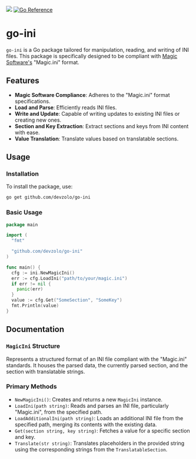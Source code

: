 [![](https://img.shields.io/github/actions/workflow/status/devzolo/go-ini/test.yml?branch=main&longCache=true&label=Test&logo=github%20actions&logoColor=fff)](https://github.com/devzolo/go-ini/actions?query=workflow%3ATest)
[![Go Reference](https://pkg.go.dev/badge/github.com/devzolo/go-ini.svg)](https://pkg.go.dev/github.com/devzolo/go-ini)

# go-ini

`go-ini` is a Go package tailored for manipulation, reading, and writing of INI files. This package is specifically designed to be compliant with [Magic Software's](https://www.magicsoftware.com/) "Magic.ini" format.

## Features

- **Magic Software Compliance**: Adheres to the "Magic.ini" format specifications.
- **Load and Parse**: Efficiently reads INI files.
- **Write and Update**: Capable of writing updates to existing INI files or creating new ones.
- **Section and Key Extraction**: Extract sections and keys from INI content with ease.
- **Value Translation**: Translate values based on translatable sections.

## Usage

### Installation

To install the package, use:

```bash
go get github.com/devzolo/go-ini
```

### Basic Usage

```go
package main

import (
  "fmt"

  "github.com/devzolo/go-ini"
)

func main() {
  cfg := ini.NewMagicIni()
  err := cfg.LoadIni("path/to/your/magic.ini")
  if err != nil {
    panic(err)
  }
  value := cfg.Get("SomeSection", "SomeKey")
  fmt.Println(value)
}
```

## Documentation

### `MagicIni` Structure

Represents a structured format of an INI file compliant with the "Magic.ini" standards. It houses the parsed data, the currently parsed section, and the section with translatable strings.

### Primary Methods

- `NewMagicIni()`: Creates and returns a new `MagicIni` instance.
- `LoadIni(path string)`: Reads and parses an INI file, particularly "Magic.ini", from the specified path.
- `LoadAdditionalIni(path string)`: Loads an additional INI file from the specified path, merging its contents with the existing data.
- `Get(section string, key string)`: Fetches a value for a specific section and key.
- `Translate(str string)`: Translates placeholders in the provided string using the corresponding strings from the `TranslatableSection`.
